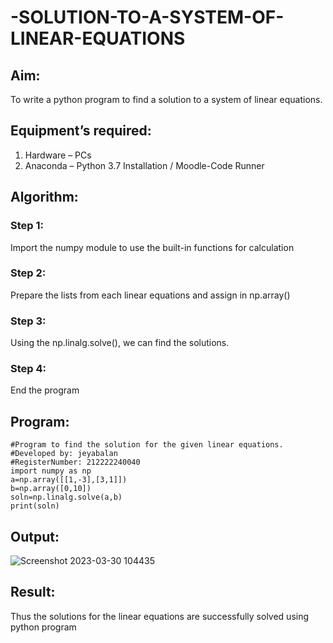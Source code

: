 # -SOLUTION-TO-A-SYSTEM-OF-LINEAR-EQUATIONS
## Aim:
To write a python program to find a solution to a system of linear equations.
## Equipment’s required:
1. 	Hardware – PCs
2. 	Anaconda – Python 3.7 Installation / Moodle-Code Runner
## Algorithm:
### Step 1: 
Import the numpy module to use the built-in functions for calculation
### Step 2: 
Prepare the lists from each linear equations and assign in np.array()
### Step 3: 
Using the np.linalg.solve(), we can find the solutions.
### Step 4: 
End the program
## Program:
```
#Program to find the solution for the given linear equations.
#Developed by: jeyabalan
#RegisterNumber: 212222240040
import numpy as np
a=np.array([[1,-3],[3,1]])
b=np.array([0,10])
soln=np.linalg.solve(a,b)
print(soln)

```

## Output:
![Screenshot 2023-03-30 104435](https://user-images.githubusercontent.com/119393851/228736259-56a47935-39e5-4eba-886f-276ebbdab5a6.png)

## Result: 
Thus the solutions for the linear equations are successfully solved using python program

